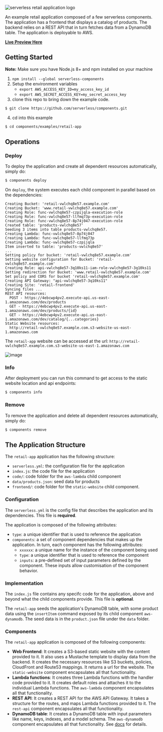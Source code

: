 ![serverless retail application logo](https://s3.amazonaws.com/assets.github.serverless/serverless-retail-readme-2.png)

An example retail application composed of a few serverless components. The application has a frontend that displays a catalog of products. The backend relies on a REST API that in turn fetches data from a DynamoDB table. The application is deployable to AWS.

**[Live Preview Here](https://s3.amazonaws.com/retail-cb2s100ejz.example.com/index.html)**

## Getting Started

**Note:** Make sure you have Node.js 8+ and npm installed on your machine

1. `npm install --global serverless-components`
2. Setup the environment variables
   * `export AWS_ACCESS_KEY_ID=my_access_key_id`
   * `export AWS_SECRET_ACCESS_KEY=my_secret_access_key`
3. clone this repo to bring down the example code.
  ```sh
  $ git clone https://github.com/serverless/components.git
  ```
4. cd into this example
  ```sh
  $ cd components/examples/retail-app
  ```

## Operations

### Deploy

To deploy the application and create all dependent resources automatically, simply do:

```sh
$ components deploy
```
On `deploy`, the system executes each child component in parallel based on the dependencies:

```
Creating Bucket: 'retail-vwlchq8e57.example.com'
Creating Bucket: 'www.retail-vwlchq8e57.example.com'
Creating Role: func-vwlchq8e57-czpijqla-execution-role
Creating Role: func-vwlchq8e57-llfmq73p-execution-role
Creating Role: func-vwlchq8e57-8p74j047-execution-role
Created table: 'products-vwlchq8e57'
Seeding 3 items into table products-vwlchq8e57.
Creating Lambda: func-vwlchq8e57-8p74j047
Creating Lambda: func-vwlchq8e57-llfmq73p
Creating Lambda: func-vwlchq8e57-czpijqla
Item inserted to table: 'products-vwlchq8e57'
...
Setting policy for bucket: 'retail-vwlchq8e57.example.com'
Setting website configuration for Bucket: 'retail-vwlchq8e57.example.com'
Creating Role: api-vwlchq8e57-3q10ks11-iam-role-vwlchq8e57-3q10ks11
Setting redirection for Bucket: 'www.retail-vwlchq8e57.example.com'
Set policy and CORS for bucket 'retail-vwlchq8e57.example.com'
Creating API Gateway: "api-vwlchq8e57-3q10ks11"
Creating Site: 'retail-frontend'
Syncing files ...
REST API resources:
  POST - https://4ebcwp4pv2.execute-api.us-east-1.amazonaws.com/dev/products
  GET - https://4ebcwp4pv2.execute-api.us-east-1.amazonaws.com/dev/products/{id}
  GET - https://4ebcwp4pv2.execute-api.us-east-1.amazonaws.com/dev/catalog/{...categories}
Static Website resources:
  http://retail-vwlchq8e57.example.com.s3-website-us-east-1.amazonaws.com
```

The `retail-app` website can be accessed at the url: `http://retail-vwlchq8e57.example.com.s3-website-us-east-1.amazonaws.com`

![image](https://user-images.githubusercontent.com/8188/38950844-cc5c7138-4314-11e8-9134-ceb0b381fd5f.png)

### Info

After deployment you can run this command to get access to the static website location and api endpoints:

```sh
$ components info
```

### Remove

To remove the application and delete all dependent resources automatically, simply do:

```sh
$ components remove
```

## The Application Structure

The `retail-app` application has the following structure:

* `serverless.yml`: the configuration file for the application
* `index.js`: the code file for the application
* `code/`: code folder for the `aws-lambda` child component
* `data/products.json`: seed data for products
* `frontend/`: code folder for the `static-website` child component.

### Configuration

The `serverless.yml` is the config file that describes the application and its dependencies. This file is **required**.

The application is composed of the following attributes:

* `type`: a unique identifier that is used to reference the application
* `components`: a set of component dependencies that makes up the application. In turn, each component has the following attributes:
    * `xxxxxx`: a unique name for the instance of the component being used
    * `type`: a unique identifier that is used to reference the component
    * `inputs`: a pre-defined set of input parameters defined by the component. These inputs allow customisation of the component behavior.

### Implementation

The `index.js` file contains any specifc code for the application, above and beyond what the child components provide. This file is **optional**.

The `retail-app` seeds the application's DynamoDB table, with some product data using the `insertItem` command exposed by its child component `aws-dynamodb`. The seed data is in the `product.json` file under the `data` folder.

### Components

The `retail-app` application is composed of the following components:

* **Web Frontend**: It creates a S3-based static website with the content provided to it. It also uses a Mustache template to display data from the backend. It creates the necessary resources like S3 buckets, policies, CloudFront and Route53 mappings. It returns a url for the website. The `static-website` component encapsulates all that functionality.
* **Lambda functions**: It creates three Lambda functions with the handler code provided to it. It creates default roles and attaches it to the individual Lambda functions. The `aws-lambda` component encapsulates all that functionality.
* **REST API**: It creates a REST API for the AWS API Gateway. It takes a structure for the routes, and maps Lambda functions provided to it. The `rest-api` component encapsulates all that functionality.
* **DynamoDB table**: It creates a DynamoDB table with input parameters like name, keys, indexes, and a model schema. The `aws-dynamodb` component encapsulates all that functionality. See [docs](../../registry/aws-dynamodb/README.md) for details.
